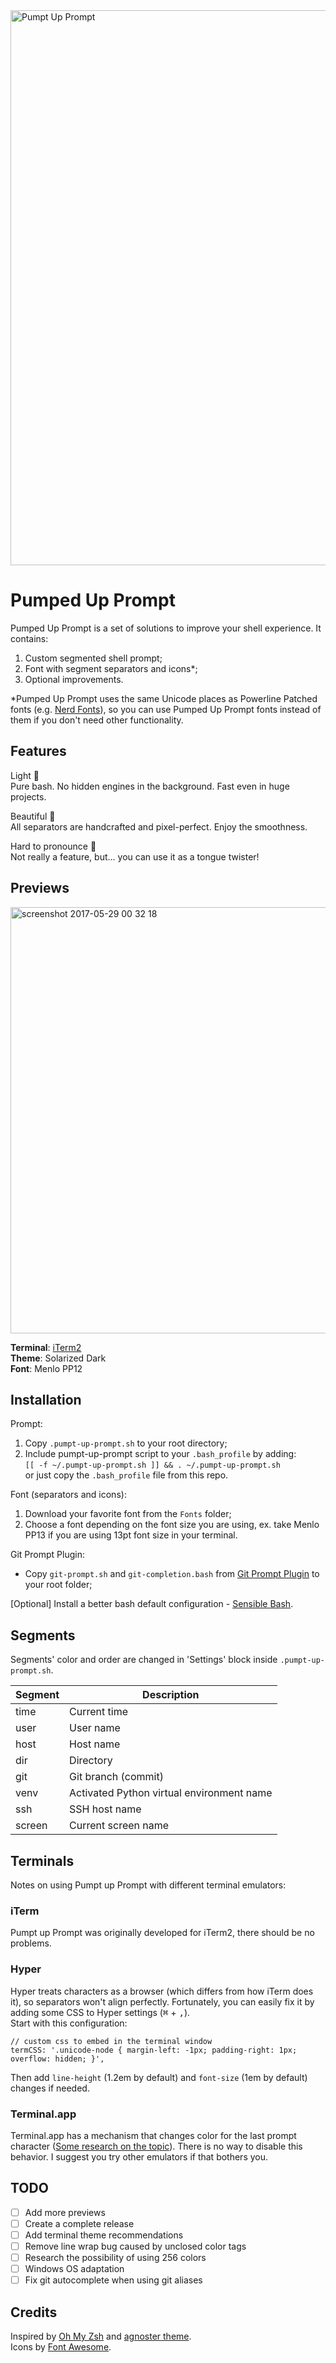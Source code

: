 <img width="888" alt="Pumpt Up Prompt" src="https://user-images.githubusercontent.com/5172360/32691509-875b2290-c719-11e7-8b98-bb02ccb4613b.png">

# Pumped Up Prompt
Pumped Up Prompt is a set of solutions to improve your shell experience. It contains:
1. Custom segmented shell prompt;
2. Font with segment separators and icons*;
3. Optional improvements.

*Pumped Up Prompt uses the same Unicode places as Powerline Patched fonts (e.g. [Nerd Fonts](https://github.com/ryanoasis/nerd-fonts)), so you can use Pumped Up Prompt fonts instead of them if you don't need other functionality.

## Features
Light 🎈<br/>
	Pure bash. No hidden engines in the background. Fast even in huge projects.<br/>
    
Beautiful 🎀<br/>
	All separators are handcrafted and pixel-perfect. Enjoy the smoothness.<br/>
    
Hard to pronounce 🤔<br/>
	Not really a feature, but... you can use it as a tongue twister!

## Previews

<img width="682" alt="screenshot 2017-05-29 00 32 18" src="https://cloud.githubusercontent.com/assets/5172360/26532373/8c79ba10-4407-11e7-8aaa-9df86b2600e5.png">

**Terminal**: [iTerm2](https://www.iterm2.com/)<br/>
**Theme**: Solarized Dark<br/>
**Font**: Menlo PP12

## Installation
Prompt:

1. Copy `.pumpt-up-prompt.sh` to your root directory;
2. Include pumpt-up-prompt script to your `.bash_profile` by adding:<br/>
`[[ -f ~/.pumpt-up-prompt.sh ]] && . ~/.pumpt-up-prompt.sh`<br/>
or just copy the `.bash_profile` file from this repo.

Font (separators and icons):

1. Download your favorite font from the `Fonts` folder;
2. Choose a font depending on the font size you are using, ex. take Menlo PP13 if you are using 13pt font size in your terminal.

Git Prompt Plugin:

* Copy `git-prompt.sh` and `git-completion.bash` from [Git Prompt Plugin](https://github.com/git/git/tree/master/contrib/completion) to your root folder;
    
\[Optional\] Install a better bash default configuration - [Sensible Bash](https://github.com/mrzool/bash-sensible).

## Segments
Segments' color and order are changed in 'Settings' block inside `.pumpt-up-prompt.sh`.

Segment | Description
------- | -----------
time    | Current time
user    | User name
host    | Host name
dir     | Directory
git     | Git branch (commit)
venv    | Activated Python virtual environment name
ssh     | SSH host name
screen  | Current screen name

## Terminals
Notes on using Pumpt up Prompt with different terminal emulators:

### iTerm
Pumpt up Prompt was originally developed for iTerm2, there should be no problems.

### Hyper
Hyper treats characters as a browser (which differs from how iTerm does it), so separators won't align perfectly. Fortunately, you can easily fix it by adding some CSS to Hyper settings (<kbd>⌘</kbd> + <kbd>,</kbd>).<br/>
Start with this configuration:

    // custom css to embed in the terminal window
    termCSS: '.unicode-node { margin-left: -1px; padding-right: 1px; overflow: hidden; }',

Then add `line-height` (1.2em by default) and `font-size` (1em by default) changes if needed.

### Terminal.app
Terminal.app has a mechanism that changes color for the last prompt character ([Some research on the topic](https://github.com/fish-shell/fish-shell/issues/3163)). There is no way to disable this behavior. I suggest you try other emulators if that bothers you.

## TODO
- [ ] Add more previews
- [ ] Create a complete release
- [ ] Add terminal theme recommendations
- [ ] Remove line wrap bug caused by unclosed color tags
- [ ] Research the possibility of using 256 colors
- [ ] Windows OS adaptation
- [ ] Fix git autocomplete when using git aliases

## Credits
Inspired by [Oh My Zsh](https://github.com/robbyrussell/oh-my-zsh) and [agnoster theme](https://github.com/robbyrussell/oh-my-zsh/wiki/Themes#agnoster).<br/>
Icons by [Font Awesome](http://fontawesome.io/).
